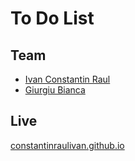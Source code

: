 # To Do List

## Team

- [Ivan Constantin Raul](https://github.com/constantinraulivan)
- [Giurgiu Bianca](https://github.com/biancagrg)

## Live

[constantinraulivan.github.io](https://github.com/constantinraulivan/to-do-list)
